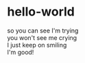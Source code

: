 # hello-world
so you can see I'm trying  
you won't see me crying  
I just keep on smiling  
I'm good!
